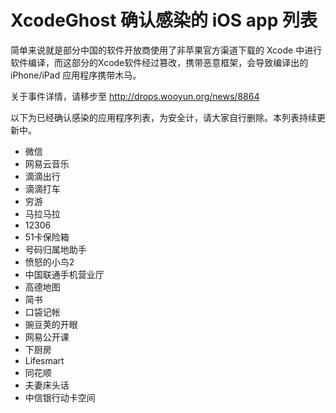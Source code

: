 # XcodeGhost 确认感染的 iOS app 列表

简单来说就是部分中国的软件开放商使用了非苹果官方渠道下载的 Xcode 中进行软件编译，而这部分的Xcode软件经过篡改，携带恶意框架，会导致编译出的 iPhone/iPad 应用程序携带木马。

关于事件详情，请移步至 http://drops.wooyun.org/news/8864

以下为已经确认感染的应用程序列表，为安全计，请大家自行删除。本列表持续更新中。

- 微信
- 网易云音乐
- 滴滴出行
- 滴滴打车
- 穷游
- 马拉马拉
- 12306
- 51卡保险箱
- 号码归属地助手
- 愤怒的小鸟2
- 中国联通手机营业厅
- 高德地图
- 简书
- 口袋记帐
- 豌豆荚的开眼
- 网易公开课
- 下厨房
- Lifesmart
- 同花顺
- 夫妻床头话
- 中信银行动卡空间
